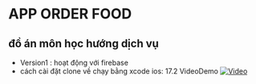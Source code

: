 # APP ORDER FOOD

## đồ án môn học hướng dịch vụ
- Version1 : hoạt động với firebase
- cách cài đặt clone về chạy bằng xcode ios: 17.2
VideoDemo
[![Video](https://img.youtube.com/vi/al_O0aj-N3g/0.jpg)](https://www.youtube.com/watch?v=al_O0aj-N3g)
